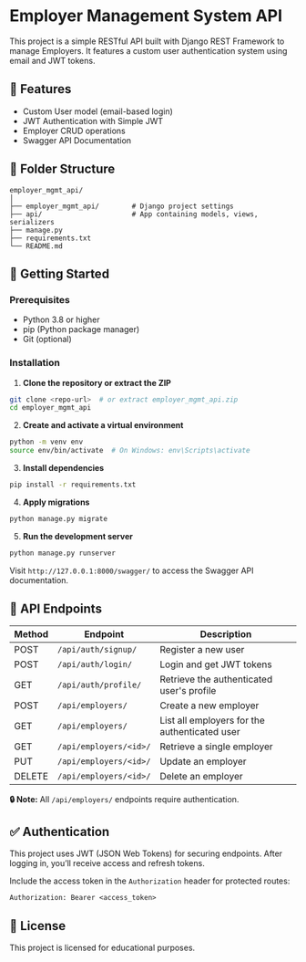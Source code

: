 # Employer Management System API

This project is a simple RESTful API built with Django REST Framework to manage Employers. It features a custom user authentication system using email and JWT tokens.

## 🔧 Features

- Custom User model (email-based login)
- JWT Authentication with Simple JWT
- Employer CRUD operations
- Swagger API Documentation

## 📁 Folder Structure

```
employer_mgmt_api/
│
├── employer_mgmt_api/        # Django project settings
├── api/                      # App containing models, views, serializers
├── manage.py
├── requirements.txt
└── README.md
```

## 🚀 Getting Started

### Prerequisites

- Python 3.8 or higher
- pip (Python package manager)
- Git (optional)

### Installation

1. **Clone the repository or extract the ZIP**
```bash
git clone <repo-url>  # or extract employer_mgmt_api.zip
cd employer_mgmt_api
```

2. **Create and activate a virtual environment**
```bash
python -m venv env
source env/bin/activate  # On Windows: env\Scripts\activate
```

3. **Install dependencies**
```bash
pip install -r requirements.txt
```

4. **Apply migrations**
```bash
python manage.py migrate
```

5. **Run the development server**
```bash
python manage.py runserver
```

Visit `http://127.0.0.1:8000/swagger/` to access the Swagger API documentation.

## 🔐 API Endpoints

| Method | Endpoint | Description |
|--------|----------|-------------|
| POST   | `/api/auth/signup/` | Register a new user |
| POST   | `/api/auth/login/` | Login and get JWT tokens |
| GET    | `/api/auth/profile/` | Retrieve the authenticated user's profile |
| POST   | `/api/employers/` | Create a new employer |
| GET    | `/api/employers/` | List all employers for the authenticated user |
| GET    | `/api/employers/<id>/` | Retrieve a single employer |
| PUT    | `/api/employers/<id>/` | Update an employer |
| DELETE | `/api/employers/<id>/` | Delete an employer |

**🔒 Note:** All `/api/employers/` endpoints require authentication.

## ✅ Authentication

This project uses JWT (JSON Web Tokens) for securing endpoints. After logging in, you’ll receive access and refresh tokens.

Include the access token in the `Authorization` header for protected routes:

```
Authorization: Bearer <access_token>
```

## 📄 License

This project is licensed for educational purposes.
